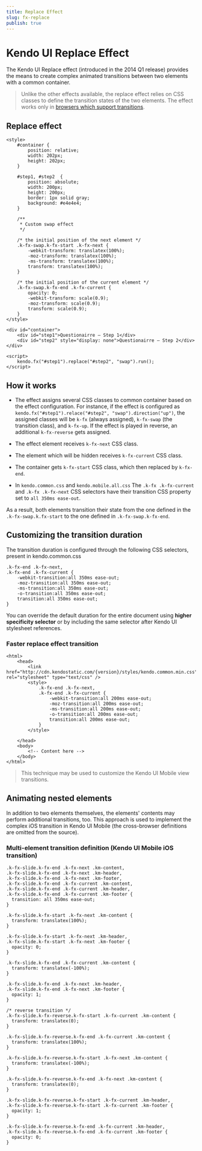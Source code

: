 ```yaml
---
title: Replace Effect
slug: fx-replace
publish: true
---
```

# Kendo UI Replace Effect

The Kendo UI Replace effect (introduced in the 2014 Q1 release) provides the means to create complex animated transitions between two elements with a common container.

> Unlike the other effects available, the replace effect relies on CSS classes to define the transition states of the two elements. The effect works only in [browsers which support transitions](http://caniuse.com/css-transitions).

## Replace effect
    <style>
        #container {
            position: relative;
            width: 202px;
            height: 202px;
        }

        #step1, #step2  {
            position: absolute;
            width: 200px;
            height: 200px;
            border: 1px solid gray;
            background: #e4e4e4;
        }

        /**
         * Custom swap effect
         */

        /* the initial position of the next element */
        .k-fx-swap.k-fx-start .k-fx-next {
            -webkit-transform: translatex(100%);
            -moz-transform: translatex(100%);
            -ms-transform: translatex(100%);
            transform: translatex(100%);
        }

        /* the initial position of the current element */
        .k-fx-swap.k-fx-end .k-fx-current {
            opacity: 0;
            -webkit-transform: scale(0.9);
            -moz-transform: scale(0.9);
            transform: scale(0.9);
        }
    </style>

    <div id="container">
        <div id="step1">Questionairre – Step 1</div>
        <div id="step2" style="display: none">Questionairre – Step 2</div>
    </div>

    <script>
        kendo.fx("#step1").replace("#step2", "swap").run();
    </script>


## How it works

* The effect assigns several CSS classes to common container based on the effect configuration.
For instance, if the effect is configured as `kendo.fx("#step1").relace("#step2", "swap").direction("up")`, the assigned classes will be `k-fx` (always assigned), `k-fx-swap` (the transition class), and `k-fx-up`.
If the effect is played in reverse, an additional `k-fx-reverse` gets assigned.

* The effect element receives `k-fx-next` CSS class.
* The element which will be hidden receives `k-fx-current` CSS class.
* The container gets `k-fx-start` CSS class, which then replaced by `k-fx-end`.
* In `kendo.common.css` and `kendo.mobile.all.css` The `.k-fx .k-fx-current` and `.k-fx .k-fx-next` CSS selectors have their transition CSS property set to `all 350ms ease-out`.

As a result, both elements transition their state from the one defined in the `.k-fx-swap.k.fx-start` to the one defined in `.k-fx-swap.k-fx-end`.

## Customizing the transition duration

The transition duration is configured through the following CSS selectors, present in kendo.common.css

    .k-fx-end .k-fx-next,
    .k-fx-end .k-fx-current {
        -webkit-transition:all 350ms ease-out;
        -moz-transition:all 350ms ease-out;
        -ms-transition:all 350ms ease-out;
        -o-transition:all 350ms ease-out;
        transition:all 350ms ease-out;
    }

You can override the default duration for the entire document using **higher specificity selector** or by including the same selector after Kendo UI stylesheet references.

### Faster replace effect transition

    <html>
        <head>
            <link href="http://cdn.kendostatic.com/{version}/styles/kendo.common.min.css" rel="stylesheet" type="text/css" />
            <style>
                .k-fx-end .k-fx-next,
                .k-fx-end .k-fx-current {
                    -webkit-transition:all 200ms ease-out;
                    -moz-transition:all 200ms ease-out;
                    -ms-transition:all 200ms ease-out;
                    -o-transition:all 200ms ease-out;
                    transition:all 200ms ease-out;
                }
            </style>

        </head>
        <body>
            <!-- Content here -->
        </body>
    </html>

> This technique may be used to customize the Kendo UI Mobile view transitions.

## Animating nested elements

In addition to two elements themselves, the elements' contents may perform additional transitions, too. This approach is used to implement the complex iOS transition in Kendo UI Mobile (the cross-browser definitions are omitted from the source).

### Multi-element transition definition (Kendo UI Mobile iOS transition)
    .k-fx-slide.k-fx-end .k-fx-next .km-content,
    .k-fx-slide.k-fx-end .k-fx-next .km-header,
    .k-fx-slide.k-fx-end .k-fx-next .km-footer,
    .k-fx-slide.k-fx-end .k-fx-current .km-content,
    .k-fx-slide.k-fx-end .k-fx-current .km-header,
    .k-fx-slide.k-fx-end .k-fx-current .km-footer {
      transition: all 350ms ease-out;
    }

    .k-fx-slide.k-fx-start .k-fx-next .km-content {
      transform: translatex(100%);
    }

    .k-fx-slide.k-fx-start .k-fx-next .km-header,
    .k-fx-slide.k-fx-start .k-fx-next .km-footer {
      opacity: 0;
    }

    .k-fx-slide.k-fx-end .k-fx-current .km-content {
      transform: translatex(-100%);
    }

    .k-fx-slide.k-fx-end .k-fx-next .km-header,
    .k-fx-slide.k-fx-end .k-fx-next .km-footer {
      opacity: 1;
    }

    /* reverse transition */
    .k-fx-slide.k-fx-reverse.k-fx-start .k-fx-current .km-content {
      transform: translatex(0);
    }

    .k-fx-slide.k-fx-reverse.k-fx-end .k-fx-current .km-content {
      transform: translatex(100%);
    }

    .k-fx-slide.k-fx-reverse.k-fx-start .k-fx-next .km-content {
      transform: translatex(-100%);
    }

    .k-fx-slide.k-fx-reverse.k-fx-end .k-fx-next .km-content {
      transform: translatex(0);
    }

    .k-fx-slide.k-fx-reverse.k-fx-start .k-fx-current .km-header,
    .k-fx-slide.k-fx-reverse.k-fx-start .k-fx-current .km-footer {
      opacity: 1;
    }

    .k-fx-slide.k-fx-reverse.k-fx-end .k-fx-current .km-header,
    .k-fx-slide.k-fx-reverse.k-fx-end .k-fx-current .km-footer {
      opacity: 0;
    }
